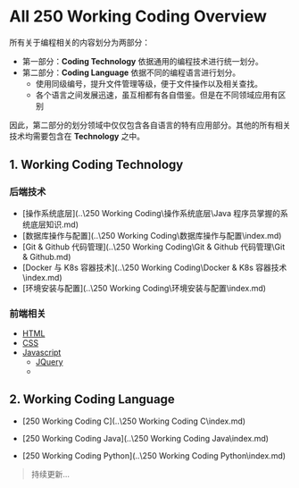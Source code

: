 # All 250 Working Coding Overview

所有关于编程相关的内容划分为两部分：

- 第一部分：**Coding Technology** 依据通用的编程技术进行统一划分。
- 第二部分：**Coding Language** 依据不同的编程语言进行划分。
    - 使用同级编号，提升文件管理等级，便于文件操作以及相关查找。
    - 各个语言之间发展迅速，虽互相都有各自借鉴。但是在不同领域应用有区别

因此，第二部分的划分领域中仅仅包含各自语言的特有应用部分。其他的所有相关技术均需要包含在 **Technology** 之中。



## 1. Working Coding Technology

### 后端技术

- [操作系统底层](..\250 Working Coding\操作系统底层\Java 程序员掌握的系统底层知识.md)
- [数据库操作与配置](..\250 Working Coding\数据库操作与配置\index.md)
- [Git & Github 代码管理](..\250 Working Coding\Git & Github 代码管理\Git & Github.md)
- [Docker 与 K8s 容器技术](..\250 Working Coding\Docker & K8s 容器技术\index.md)
- [环境安装与配置](..\250 Working Coding\环境安装与配置\index.md)



### 前端相关

- [HTML](前端HTML\index.md)
- [CSS](前端CSS\index.md)
- [Javascript](前端Javascript\index.md)
    - [JQuery](前端框架JQuery\index.md)
    - 



## 2. Working Coding Language

- [250 Working Coding C](..\250 Working Coding C\index.md)

- [250 Working Coding Java](..\250 Working Coding Java\index.md)

- [250 Working Coding Python](..\250 Working Coding Python\index.md)



> 持续更新...